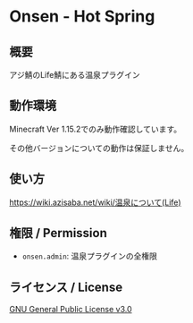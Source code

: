 # Onsen - Hot Spring

## 概要
アジ鯖のLife鯖にある温泉プラグイン

## 動作環境
Minecraft Ver 1.15.2でのみ動作確認しています。

その他バージョンについての動作は保証しません。

## 使い方
https://wiki.azisaba.net/wiki/温泉について(Life)

## 権限 / Permission
- `onsen.admin`: 温泉プラグインの全権限

## ライセンス / License
[GNU General Public License v3.0](LICENSE)
